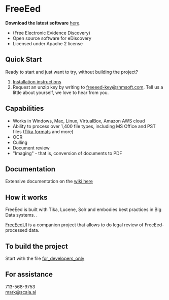 <h1>FreeEed</h1>

**Download the latest software** [here](https://shmsoft.s3.amazonaws.com/releases/freeeed_complete_pack-9.3.4.zip).

* (Free Electronic Evidence Discovery) 
* Open source software for eDiscovery
* Licensed under Apache 2 license

## Quick Start

Ready to start and just want to try, without building the project?

1. [Installation instructions](https://github.com/shmsoft/FreeEed/wiki/FreeEed-Installation)
2. Request an unzip key by writing to freeeed-key@shmsoft.com. Tell us a little about yourself, we love to hear from you.

## Capabilities

* Works in Windows, Mac, Linux, VirtualBox, Amazon AWS cloud
* Ability to process over 1,400 file types, including MS Office and PST files ([Tika formats](https://tika.apache.org/) and more)
* OCR
* Culling
* Document review
* "Imaging" - that is, conversion of documents to PDF

## Documentation

Extensive documentation on the [wiki here](https://github.com/markkerzner/FreeEed/wiki)

## How it works

FreeEed is built with Tika, Lucene, Solr and embodies best practices in Big Data systems. .

[FreeEedUI](https://github.com/markkerzner/FreeEedUI) is a companion project that allows to do legal review of FreeEed-processed data. 

## To build the project

Start with the file [for_developers_only](https://github.com/markkerzner/FreeEed/blob/master/freeeed-processing/for_developers_only)
## For assistance

713-568-9753  
mark@scaia.ai
